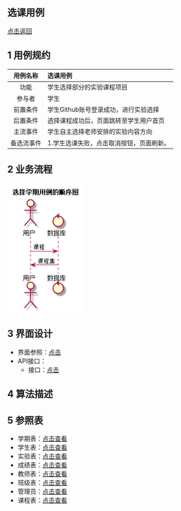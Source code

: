选课用例
----
[点击返回](..\README.md)

1 用例规约
------
|用例名称|选课用例|
|:---:|:---|
|功能|学生选择部分的实验课程项目|
|参与者|学生|
|前置条件|学生Github账号登录成功，进行实验选择|
|后置条件|选择课程成功后，页面跳转至学生用户首页|
|主流事件|学生自主选择老师安排的实验内容方向|
|备选流事件|1.学生选课失败，点击取消按钮，页面刷新。|

2 业务流程
------
![](../image/选课.png)

3 界面设计
------
 * 界面参照：[点击](https://chenxiangz.github.io/is_analysis/FinalTest/ui/选课.html)
 * API接口：
    * 接口：[点击](../接口/choiceCourse.md)

4 算法描述
------

5 参照表
-----

 * 学期表：[点击查看](../数据库设计/学期表.md)
 * 学生表：[点击查看](../数据库设计/学生表.md)
 * 实验表：[点击查看](../数据库设计/实验表.md)
 * 成绩表：[点击查看](../数据库设计/成绩表.md)
 * 教师表：[点击查看](../数据库设计/教师表.md)
 * 班级表：[点击查看](../数据库设计/班级表.md)
 * 管理员：[点击查看](../数据库设计/管理员.md)
 * 课程表：[点击查看](../数据库设计/课程表.md)